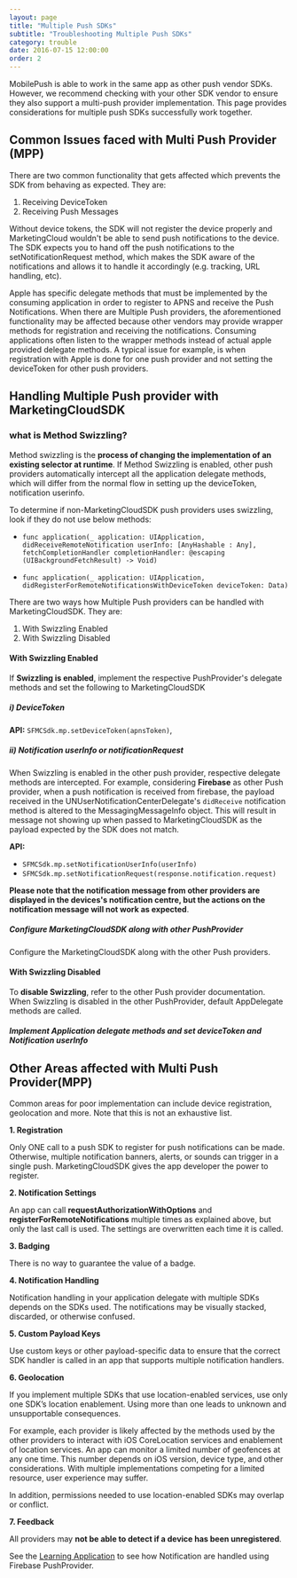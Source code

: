 ```yaml
---
layout: page
title: "Multiple Push SDKs"
subtitle: "Troubleshooting Multiple Push SDKs"
category: trouble
date: 2016-07-15 12:00:00
order: 2
---
```

MobilePush is able to work in the same app as other push vendor SDKs. However, we recommend checking with your other SDK vendor to ensure they also support a multi-push provider implementation. This page provides considerations for multiple push SDKs successfully work together.

## Common Issues faced with Multi Push Provider (MPP)

There are two common functionality that gets affected which prevents the SDK from behaving as expected. They are:

  1. Receiving DeviceToken
  2. Receiving Push Messages

  Without device tokens, the SDK will not register the device properly and MarketingCloud wouldn't be able to send push notifications to the device. The SDK expects you to hand off the push notifications to the setNotificationRequest method, which makes the SDK aware of the notifications and allows it to handle it accordingly (e.g. tracking, URL handling, etc).

  Apple has specific delegate methods that must be implemented by the consuming application in order to register to APNS and receive the Push Notifications. When there are Multiple Push providers, the aforementioned functionality may be affected because other vendors may provide wrapper methods for registration and receiving the notifications. Consuming applications often listen to the wrapper methods instead of actual apple provided delegate methods. A typical issue for example, is when registration with Apple is done for one push provider and not setting the deviceToken for other push providers.

## Handling Multiple Push provider with MarketingCloudSDK

### what is Method Swizzling?

Method swizzling is the **process of changing the implementation of an existing selector at runtime**.
If Method Swizzling is enabled, other push providers automatically intercept all the application delegate methods, which will differ from the normal flow in setting up the deviceToken, notification userinfo.

To determine if non-MarketingCloudSDK push providers uses swizzling, look if they do not use below methods:
* `func application(_ application: UIApplication, didReceiveRemoteNotification userInfo: [AnyHashable : Any], fetchCompletionHandler completionHandler: @escaping (UIBackgroundFetchResult) -> Void)`

* `func application(_ application: UIApplication, didRegisterForRemoteNotificationsWithDeviceToken deviceToken: Data)`

There are two ways how Multiple Push providers can be handled with MarketingCloudSDK. They are:

  1. With Swizzling Enabled
  2. With Swizzling Disabled

#### With Swizzling Enabled

If **Swizzling is enabled**, implement the respective PushProvider's delegate methods and set the following to MarketingCloudSDK <br/>
##### i) DeviceToken
**API:** `SFMCSdk.mp.setDeviceToken(apnsToken)`,

<script src="https://gist.github.com/sfmc-mobilepushsdk/afc15f2ef78c055af57d343d8fe27acc.js"></script>

##### ii) Notification userInfo or notificationRequest

When Swizzling is enabled in the other push provider, respective delegate methods are intercepted. For example, considering **Firebase** as other Push provider, when a push notification is received from firebase, the payload received in the UNUserNotificationCenterDelegate's `didReceive` notification method is altered to the MessagingMessageInfo object. This will result in message not showing up when passed to MarketingCloudSDK as the payload expected by the SDK does not match.

**API:**
  * `SFMCSdk.mp.setNotificationUserInfo(userInfo)`
  * `SFMCSdk.mp.setNotificationRequest(response.notification.request)`

<script src="https://gist.github.com/sfmc-mobilepushsdk/8e8f740de3af5c3e86b55e2e3bc4b29d.js"></script>  

  **Please note that the notification message from other providers are displayed in the devices's notification centre, but the actions on the notification message will not work as expected**.

##### Configure MarketingCloudSDK along with other PushProvider

Configure the MarketingCloudSDK along with the other Push providers.

<script src="https://gist.github.com/sfmc-mobilepushsdk/8bf1bbe95c7b8fa2528d89d5640a308e.js"></script>

#### With Swizzling Disabled

To **disable Swizzling**, refer to the other Push provider documentation.
When Swizzling is disabled in the other PushProvider, default AppDelegate methods are called.

##### Implement Application delegate methods and set deviceToken and Notification userInfo

<script src="https://gist.github.com/sfmc-mobilepushsdk/68a8f6f093c45d1278f349b040bf1fd1.js"></script>

## Other Areas affected with Multi Push Provider(MPP)

Common areas for poor implementation can include device registration, geolocation and more. Note that this is not an exhaustive list.

**1. Registration**

Only ONE call to a push SDK to register for push notifications can be made. Otherwise, multiple notification banners, alerts, or sounds can trigger in a single push. MarketingCloudSDK gives the app developer the power to register.

**2. Notification Settings**

An app can call **requestAuthorizationWithOptions** and **registerForRemoteNotifications** multiple times as explained above, but only the last call is used. The settings are overwritten each time it is called.

**3. Badging**

There is no way to guarantee the value of a badge.

**4. Notification Handling**

Notification handling in your application delegate with multiple SDKs depends on the SDKs used. The notifications may be visually stacked, discarded, or otherwise confused.

**5. Custom Payload Keys**

Use custom keys or other payload-specific data to ensure that the correct SDK handler is called in an app that supports multiple notification handlers.

**6. Geolocation**

If you implement multiple SDKs that use location-enabled services, use only one SDK’s location enablement. Using more than one leads to unknown and unsupportable consequences.

For example, each provider is likely affected by the methods used by the other providers to interact with iOS CoreLocation services and enablement of location services. An app can monitor a limited number of geofences at any one time. This number depends on iOS version, device type, and other considerations. With multiple implementations competing for a limited resource, user experience may suffer.

In addition, permissions needed to use location-enabled SDKs may overlap or conflict.

**7. Feedback**

All providers may **not be able to detect if a device has been unregistered**.

See the [Learning Application](https://github.com/salesforce-marketingcloud/MarketingCloudSDK-iOS/tree/spm/example/LearningApp/LearningApp/AppDelegate.swift) to see how Notification are handled using Firebase PushProvider.
